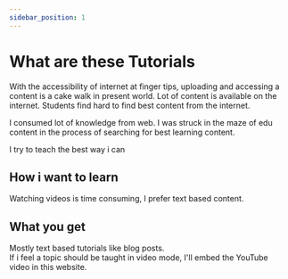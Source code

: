 ```yaml
---
sidebar_position: 1
---
```


# What are these Tutorials

With the accessibility of internet at finger tips, uploading and accessing a content is a cake walk in present world.
Lot of content is available on the internet. Students find hard to find best content from the internet.

I consumed lot of knowledge from web. I was struck in the maze of edu content in the process of searching for best learning
content.

I try to teach the best way i can

## How i want to learn

Watching videos is time consuming, I prefer text based content.

## What you get

Mostly text based tutorials like blog posts. <br/>
If i feel a topic should be taught in video mode, I'll embed the YouTube video in this website.




